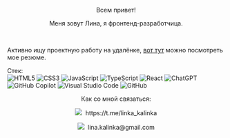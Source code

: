 <p align="center">Всем привет!</p>

<p align="center">Меня зовут Лина, я фронтенд-разработчица.</p><br>

Активно ищу проектную работу на удалёнке, [вот тут](https://spb.hh.ru/resume/425a7587ff0e4c29ff0039ed1f36444842766d) можно посмотреть мое резюме.

Стек:<br>
![HTML5](https://img.shields.io/badge/html5-%23E34F26.svg?style=for-the-badge&logo=html5&logoColor=white)
![CSS3](https://img.shields.io/badge/css3-%231572B6.svg?style=for-the-badge&logo=css3&logoColor=white)
![JavaScript](https://img.shields.io/badge/javascript-%23323330.svg?style=for-the-badge&logo=javascript&logoColor=%23F7DF1E)
![TypeScript](https://img.shields.io/badge/typescript-%23007ACC.svg?style=for-the-badge&logo=typescript&logoColor=white)
![React](https://img.shields.io/badge/react-%2320232a.svg?style=for-the-badge&logo=react&logoColor=%2361DAFB)
![ChatGPT](https://img.shields.io/badge/chatGPT-74aa9c?style=for-the-badge&logo=openai&logoColor=white)
![GitHub Copilot](https://img.shields.io/badge/github_copilot-8957E5?style=for-the-badge&logo=github-copilot&logoColor=white)
![Visual Studio Code](https://img.shields.io/badge/Visual%20Studio%20Code-0078d7.svg?style=for-the-badge&logo=visual-studio-code&logoColor=white)
![GitHub](https://img.shields.io/badge/github-%23121011.svg?style=for-the-badge&logo=github&logoColor=white)

<p align="center">Как со мной связаться:</p>

<p align="center">
<img src="https://img.icons8.com/?size=30&id=63306&format=png&color=000000">&nbsp;&nbsp;https://t.me/linka_kalinka
</p>
<p align="center">
  <img src="https://img.icons8.com/?size=30&id=mXcvtsj8e1Ug&format=png&color=000000">&nbsp;&nbsp;lina.kalinka@gmail.com
</p>
<br>
